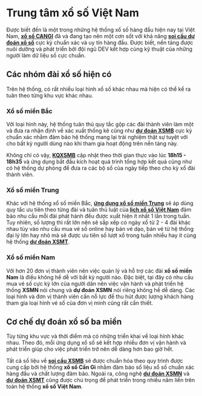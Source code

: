 <h1>Trung t&acirc;m xổ số Việt Nam</h1>

<p>Được biết đến l&agrave; một trong những hệ thống xổ số h&agrave;ng đầu hiện nay tại Việt Nam, <a href="https://cangi.vn/xo-so"><strong>xổ số CANGI</strong></a> đ&atilde; v&agrave; đang tạo n&ecirc;n một cơn sốt với khả năng <a href="https://coda.io/@hadepzai/soi-cau-du-oan-xo-so"><strong>soi cầu dự đo&aacute;n xổ số</strong></a> cực kỳ chuẩn x&aacute;c v&agrave; uy t&iacute;n h&agrave;ng đầu. Được biết, nền tảng được nu&ocirc;i dưỡng v&agrave; ph&aacute;t triển bởi đội ngũ DEV kết hợp c&ugrave;ng kỹ thuật của những người l&agrave;m dữ liệu số cực chuẩn.</p>

<h2>C&aacute;c nh&oacute;m đ&agrave;i xổ số hiện c&oacute;</h2>

<p>Tr&ecirc;n hệ thống, c&oacute; rất nhiều loại h&igrave;nh xổ số kh&aacute;c nhau m&agrave; hiện c&oacute; thể kể ra tu&acirc;n theo từng khu vực kh&aacute;c nhau.</p>

<h3>Xổ số miền Bắc</h3>

<p>Với loại h&igrave;nh n&agrave;y, hệ thống tu&acirc;n thủ quy tắc gộp c&aacute;c đ&agrave;i th&agrave;nh vi&ecirc;n l&agrave;m một v&agrave; đưa ra nhận định về x&aacute;c xuất thống k&ecirc; cũng như <a href="https://forms.gle/hdVC1whyVv2S4QTv7?=du-doan-xsmb"><strong>dự đo&aacute;n XSMB</strong></a> cực kỳ chuẩn x&aacute;c nhằm đảm bảo hệ thống mang lại trải nghiệm thật sự tuyệt với cho bất kỳ người d&ugrave;ng n&agrave;o khi tham gia hoạt động tr&ecirc;n nền tảng n&agrave;y.</p>

<p>Kh&ocirc;ng chỉ c&oacute; vậy, <a href="https://coda.io/@hadepzai/xo-so-mien-bac"><strong>KQXSMB</strong></a> cập nhật theo thời gian thực v&agrave;o l&uacute;c <strong>18h15 - 18h35</strong> v&agrave; ứng dụng bắt đầu k&iacute;ch hoạt qu&aacute; tr&igrave;nh tổng hợp kết quả cũng như c&oacute; hệ thống dự ph&ograve;ng để đưa ra c&aacute;c bộ số của ng&agrave;y tiếp theo cho kỳ xổ đ&agrave;i th&agrave;nh vi&ecirc;n.</p>

<h3>Xổ số miền Trung</h3>

<p>Kh&aacute;c với hệ thống xổ số miền Bắc, <a href="https://coda.io/@hongnhung/xo-so-mien-trung"><strong>ứng dụng xổ số miền Trung</strong></a> sẽ &aacute;p d&ugrave;ng quy tắc ưu ti&ecirc;n theo từng đ&agrave;i v&agrave; tu&acirc;n thủ luật của<strong> <a href="https://cangi.vn/xo-so/lich-mo-thuong">lịch xổ số Việt Nam</a></strong> đảm bảo nhu cầu mỗi đ&agrave;i ph&aacute;t h&agrave;nh đều được xuất hiện &iacute;t nhất 1 lần trong tuần. Tuy nhi&ecirc;n, số lượng th&igrave; rất lớn n&ecirc;n sẽ sắp xếp c&oacute; ng&agrave;y xổ từ 2 - 4 đ&agrave;i kh&aacute;c nhau t&ugrave;y v&agrave;o nhu cầu mua v&eacute; số online hay b&aacute;n v&eacute; dạo, b&aacute;n v&eacute; từ hệ thống đại l&yacute; lớn hay nhỏ m&agrave; sẽ được ưu ti&ecirc;n số lượt xổ trong tuần nhiều hay &iacute;t c&ugrave;ng hệ thống <a href="https://cangi.vn/xo-so/mien-trung-l2/soi-cau-du-doan"><strong>dự đo&aacute;n XSMT</strong></a>.</p>

<h3>Xổ số miền Nam</h3>

<p>Với hơn 20 đơn vị th&agrave;nh vi&ecirc;n n&ecirc;n việc quản l&yacute; v&agrave; hỗ trợ c&aacute;c đ&agrave;i <strong>xổ số miền Nam</strong> l&agrave; điều kh&ocirc;ng hề dễ với bất kỳ người n&agrave;o. Đặc biệt, tại đ&acirc;y c&oacute; nhu cầu mua v&eacute; số cực kỳ lớn của người d&acirc;n n&ecirc;n việc vận h&agrave;nh v&agrave; ph&aacute;t triển hệ thống <strong>XSMN </strong>n&oacute;i chung v&agrave; <strong>dự đo&aacute;n XSMN</strong> n&oacute;i ri&ecirc;ng kh&ocirc;ng hề dễ d&agrave;ng. C&aacute;c loại h&igrave;nh v&agrave; đơn vị th&agrave;nh vi&ecirc;n cần nỗ lực để thu h&uacute;t được lượng kh&aacute;ch h&agrave;ng tham gia loại h&igrave;nh v&eacute; số của đơn vị m&igrave;nh cũng rất cần thiết.</p>

<h2>Cơ chế dự đo&aacute;n xổ số ba miền</h2>

<p>T&ugrave;y từng khu vực v&agrave; thời điểm m&agrave; c&oacute; những triển khai về loại h&igrave;nh kh&aacute;c nhau. Theo đ&oacute;, mỗi ứng dụng xổ số sẽ kết hợp nhiều đơn vị vận h&agrave;nh v&agrave; ph&aacute;t triển gi&uacute;p cho việc ph&aacute;t triển trở n&ecirc;n dễ d&agrave;ng hơn bao giờ hết.</p>

<p>Tất cả số liệu về <a href="https://cangi.vn/xo-so/mien-bac-l1/soi-cau-du-doan"><strong>soi cầu XSMB</strong></a> sẽ được chuẩn h&oacute;a theo quy tr&igrave;nh được cung cấp bởi hệ thống <strong>xổ số Cần G&igrave;</strong> nhằm đảm bảo số liệu xổ số chuẩn x&aacute;c h&agrave;ng đầu v&agrave; chất lượng đảm bảo. Ngo&agrave;i ra, c&ocirc;ng nghệ <a href="https://forms.gle/JffwjLmoMiagS8qu9?=du-doan-xsmn"><strong>dự đo&aacute;n XSMN</strong></a> v&agrave; <a href="https://coda.io/@hongnhung/xo-so-mien-trung"><strong>dự đo&aacute;n XSMT</strong></a> cũng được ch&uacute; trọng để ph&aacute;t triển trong nhiều năm liền tr&ecirc;n to&agrave;n hệ thống <strong>xổ số Việt Nam</strong>.</p>
